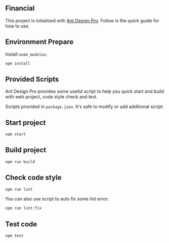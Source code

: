 ## Financial

This project is initialized with [Ant Design Pro](https://pro.ant.design). Follow is the quick guide for how to use.

## Environment Prepare

Install `node_modules`:

```bash
npm install
```


## Provided Scripts

Ant Design Pro provides some useful script to help you quick start and build with web project, code style check and test.

Scripts provided in `package.json`. It's safe to modify or add additional script:

## Start project

```bash
npm start
```

## Build project

```bash
npm run build
```

## Check code style

```bash
npm run lint
```

You can also use script to auto fix some lint error:

```bash
npm run lint:fix
```

## Test code

```bash
npm test
```
